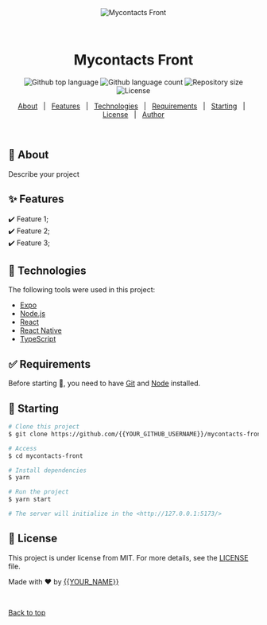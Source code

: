 <div align="center" id="top">
  <img src="./.github/app.gif" alt="Mycontacts Front" />

  &#xa0;

  <!-- <a href="https://mycontactsfront.netlify.app">Demo</a> -->
</div>

<h1 align="center">Mycontacts Front</h1>

<p align="center">
  <img alt="Github top language" src="https://img.shields.io/github/languages/top/{{YOUR_GITHUB_USERNAME}}/mycontacts-front?color=56BEB8">

  <img alt="Github language count" src="https://img.shields.io/github/languages/count/{{YOUR_GITHUB_USERNAME}}/mycontacts-front?color=56BEB8">

  <img alt="Repository size" src="https://img.shields.io/github/repo-size/{{YOUR_GITHUB_USERNAME}}/mycontacts-front?color=56BEB8">

  <img alt="License" src="https://img.shields.io/github/license/{{YOUR_GITHUB_USERNAME}}/mycontacts-front?color=56BEB8">

  <!-- <img alt="Github issues" src="https://img.shields.io/github/issues/{{YOUR_GITHUB_USERNAME}}/mycontacts-front?color=56BEB8" /> -->

  <!-- <img alt="Github forks" src="https://img.shields.io/github/forks/{{YOUR_GITHUB_USERNAME}}/mycontacts-front?color=56BEB8" /> -->

  <!-- <img alt="Github stars" src="https://img.shields.io/github/stars/{{YOUR_GITHUB_USERNAME}}/mycontacts-front?color=56BEB8" /> -->
</p>

<!-- Status -->

<!-- <h4 align="center">
	🚧  Mycontacts Front 🚀 Under construction...  🚧
</h4>
//plugin eslint-react-hooks
<hr> -->

<p align="center">
  <a href="#dart-about">About</a> &#xa0; | &#xa0;
  <a href="#sparkles-features">Features</a> &#xa0; | &#xa0;
  <a href="#rocket-technologies">Technologies</a> &#xa0; | &#xa0;
  <a href="#white_check_mark-requirements">Requirements</a> &#xa0; | &#xa0;
  <a href="#checkered_flag-starting">Starting</a> &#xa0; | &#xa0;
  <a href="#memo-license">License</a> &#xa0; | &#xa0;
  <a href="https://github.com/{{YOUR_GITHUB_USERNAME}}" target="_blank">Author</a>
</p>

<br>

## :dart: About ##

Describe your project

## :sparkles: Features ##

:heavy_check_mark: Feature 1;\
:heavy_check_mark: Feature 2;\
:heavy_check_mark: Feature 3;

## :rocket: Technologies ##

The following tools were used in this project:

- [Expo](https://expo.io/)
- [Node.js](https://nodejs.org/en/)
- [React](https://pt-br.reactjs.org/)
- [React Native](https://reactnative.dev/)
- [TypeScript](https://www.typescriptlang.org/)

## :white_check_mark: Requirements ##

Before starting :checkered_flag:, you need to have [Git](https://git-scm.com) and [Node](https://nodejs.org/en/) installed.

## :checkered_flag: Starting ##

```bash
# Clone this project
$ git clone https://github.com/{{YOUR_GITHUB_USERNAME}}/mycontacts-front

# Access
$ cd mycontacts-front

# Install dependencies
$ yarn

# Run the project
$ yarn start

# The server will initialize in the <http://127.0.0.1:5173/>
```

## :memo: License ##

This project is under license from MIT. For more details, see the [LICENSE](LICENSE.md) file.


Made with :heart: by <a href="https://github.com/{{YOUR_GITHUB_USERNAME}}" target="_blank">{{YOUR_NAME}}</a>

&#xa0;

<a href="#top">Back to top</a>
